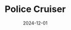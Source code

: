 ---
title: Police Cruiser
fulltitle: Police Cruiser

date: 2024-12-01

tags:
- 2024
characters:
categories:
- sketch
keywords:
- 2024

rgb: 236, 154, 87

url: /stories/police-cruiser/
image: /images/fullres/cruiser.jpg
caption: Manufactured by [[Avro]], and very fast.
---